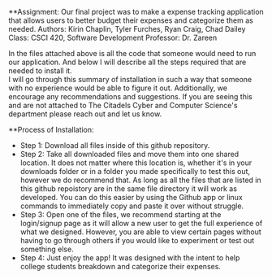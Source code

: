 **Assignment:  Our final project was to make a expense tracking application that allows users to better budget their expenses and categorize them as needed.
Authors: Kirin Chaplin, Tyler Furches, Ryan Craig, Chad Dailey 
Class: CSCI 420, Software Development 
Professor: Dr. Zareen 

In the files attached above is all the code that someone would need to run our application.  And below I will describe all the steps required that are needed to install it.  
I will go through this summary of installation in such a way that someone with no experience would be able to figure it out.  Additionally, we encourage any recommendations and
suggestions.  If you are seeing this and are not attached to The Citadels Cyber and Computer Science's department please reach out and let us know. 

**Process of Installation:

- Step 1: Download all files inside of this github repository.
- Step 2: Take all downloaded files and move them into one shared location.  It does not matter where this location is, whether it's in your downloads folder or in a folder
  you made specifically to test this out, however we do recommend that.  As long as all the files that are listed in this github repoistory are in the same file directory it
  will work as developed.  You can do this easier by using the Github app or linux commands to immediately copy and paste it over without struggle.
- Step 3: Open one of the files, we recommend starting at the login/signup page as it will allow a new user to get the full experience of what we designed. However, you are able
  to view certain pages without having to go through others if you would like to experiment or test out something else.
- Step 4: Just enjoy the app! It was designed with the intent to help college students breakdown and categorize their expenses.
  
